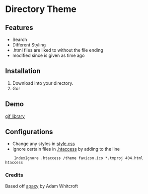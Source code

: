 # Directory Theme

## Features

- Search
- Different Styling
- .html files are liked to without the file ending
- modified since is given as time ago

## Installation

1. Download into your directory.
2. Go!

## Demo

[gif library](http://hugtheef.com)

## Configurations

- Change any styles in [style.css](https://github.com/jfrazelle/directory-theme/blob/master/theme/style.css)
- Ignore certain files in [.htaccess](https://github.com/jfrazelle/directory-theme/blob/master/.htaccess) by adding to the line
```
	IndexIgnore .htaccess /theme favicon.ico *.tmproj 404.html htaccess
```


### Credits

Based off [apaxy](https://github.com/AdamWhitcroft/Apaxy) by Adam Whitcroft 